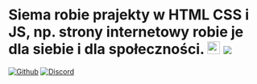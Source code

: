 # Siema robie prajekty w HTML CSS i JS, np. strony internetowy robie je dla siebie i dla społeczności. <img src="https://media.giphy.com/media/hvRJCLFzcasrR4ia7z/giphy.gif" width="25px"> ![](https://visitor-badge.glitch.me/badge?page_id=mateuszlipowskipl.mateuszlipowskipl)

[![Github](https://img.shields.io/static/v1?label=&message=Github&color=black&style=flat&logo=github)](https://github.com/mateuszlipowskipl)
[![Discord](https://img.shields.io/static/v1?label=Discord&labelColor=6E85D3&message=Coffeerek-HQ#0621&color=555555&style=flat&logo=discord&logoColor=white)](https://discord.gg/YPp4MXAGvy)
